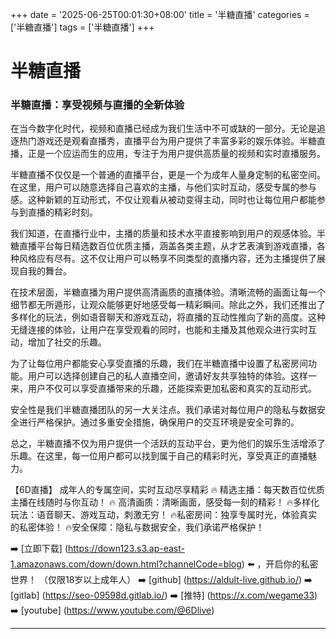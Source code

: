 +++
date = '2025-06-25T00:01:30+08:00'
title = '半糖直播'
categories = ['半糖直播']
tags = ['半糖直播']
+++

# 半糖直播

### 半糖直播：享受视频与直播的全新体验

在当今数字化时代，视频和直播已经成为我们生活中不可或缺的一部分。无论是追逐热门游戏还是观看直播秀，直播平台为用户提供了丰富多彩的娱乐体验。半糖直播，正是一个应运而生的应用，专注于为用户提供高质量的视频和实时直播服务。

半糖直播不仅仅是一个普通的直播平台，更是一个为成年人量身定制的私密空间。在这里，用户可以随意选择自己喜欢的主播，与他们实时互动，感受专属的参与感。这种新颖的互动形式，不仅让观看从被动变得主动，同时也让每位用户都能参与到直播的精彩时刻。

我们知道，在直播行业中，主播的质量和技术水平直接影响到用户的观感体验。半糖直播平台每日精选数百位优质主播，涵盖各类主题，从才艺表演到游戏直播，各种风格应有尽有。这不仅让用户可以畅享不同类型的直播内容，还为主播提供了展现自我的舞台。

在技术层面，半糖直播为用户提供高清画质的直播体验。清晰流畅的画面让每一个细节都无所遁形，让观众能够更好地感受每一精彩瞬间。除此之外，我们还推出了多样化的玩法，例如语音聊天和游戏互动，将直播的互动性推向了新的高度。这种无缝连接的体验，让用户在享受观看的同时，也能和主播及其他观众进行实时互动，增加了社交的乐趣。

为了让每位用户都能安心享受直播的乐趣，我们在半糖直播中设置了私密房间功能。用户可以选择创建自己的私人直播空间，邀请好友共享独特的体验。这样一来，用户不仅可以享受直播带来的乐趣，还能探索更加私密和真实的互动形式。

安全性是我们半糖直播团队的另一大关注点。我们承诺对每位用户的隐私与数据安全进行严格保护。通过多重安全措施，确保用户的交互环境是安全可靠的。

总之，半糖直播不仅为用户提供一个活跃的互动平台，更为他们的娱乐生活增添了乐趣。在这里，每一位用户都可以找到属于自己的精彩时光，享受真正的直播魅力。

【6D直播】
成年人的专属空间，实时互动尽享精彩
🔥 精选主播：每天数百位优质主播在线随时与你互动！
🔥 高清画质：清晰画面，感受每一刻的精彩！
🔥多样化玩法：语音聊天、游戏互动，刺激无穷！
🔥私密房间：独享专属时光，体验真实的私密体验！
🔥安全保障：隐私与数据安全，我们承诺严格保护！

➡️ [立即下载] (https://down123.s3.ap-east-1.amazonaws.com/down/down.html?channelCode=blog) ⬅️ ，开启你的私密世界！
（仅限18岁以上成年人）
➡️ [github] (https://aldult-live.github.io/)
➡️ [gitlab] (https://seo-09598d.gitlab.io/)
➡️ [推特] (https://x.com/wegame33)
➡️ [youtube] (https://www.youtube.com/@6Dlive)

---
